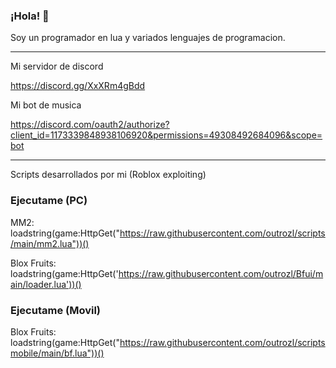 ### ¡Hola! 👋

Soy un programador en lua y variados lenguajes de programacion.

----------------------------------------------------------------

Mi servidor de discord

https://discord.gg/XxXRm4gBdd

Mi bot de musica

https://discord.com/oauth2/authorize?client_id=1173339848938106920&permissions=49308492684096&scope=bot

----------------------------------------------------------------

Scripts desarrollados por mi (Roblox exploiting)

### Ejecutame (PC)

MM2: loadstring(game:HttpGet("https://raw.githubusercontent.com/outrozl/scripts/main/mm2.lua"))()

Blox Fruits: loadstring(game:HttpGet('https://raw.githubusercontent.com/outrozl/Bfui/main/loader.lua'))()

### Ejecutame (Movil)

Blox Fruits: loadstring(game:HttpGet("https://raw.githubusercontent.com/outrozl/scriptsmobile/main/bf.lua"))()

<!--
**outrozl/outrozl** is a ✨ _special_ ✨ repository because its `README.md` (this file) appears on your GitHub profile.

Here are some ideas to get you started:

- 🔭 I’m currently working on ...
- 🌱 I’m currently learning ...
- 👯 I’m looking to collaborate on ...
- 🤔 I’m looking for help with ...
- 💬 Ask me about ...
- 📫 How to reach me: ...
- 😄 Pronouns: ...
- ⚡ Fun fact: ...
-->
